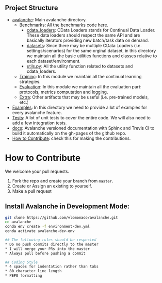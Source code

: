 Project Structure
-----------------

- [avalanche](avalanche): Main avalanche directory.
    - [Benchmarks](avalanche/benchmarks): All the benchmarks code here.
        -  [cdata_loaders](avalanche/benchmarks/cdata_loaders): CData Loaders
         stands for Continual Data Loader. These data loaders should respect the
          same API and are basically iterators providing new batch/task data
           on demand.
        - [datasets](avalanche/benchmarks/datasets): Since there
         may be multiple CData Loaders (i.e. settings/scenarios) for the same
          orginal dataset, in this directory we maintain all the basic
           utilities functions and classes relative to each dataset/environment.
        - [utils.py](avalanche/benchmarks/utils/utils.py): All the utility function
         related to datasets and cdata_loaders.
    - [Training](avalanche/training): In this module we maintain all the
     continual learning strategies.
    - [Evaluation](avalanche/evaluation): In this module we maintain all the
     evaluation part: protocols, metrics computation and logging.
    - [Extra](avalanche/extras): Other artifacts that may be useful (i.e. pre-trained models, etc.)
- [Examples](examples): In this directory we need to provide a lot of
 examples for every avalanche feature.
- [Tests](tests): A lot of unit tests to cover the entire code. We will also
 need to add a few integration tests.
- [docs](docs): Avalanche versioned documentation with Sphinx and Trevis CI
 to build it automatically on the gh-pages of the github repo.
- [How to Contribute](CONTRIBUTE.md): check this for making the contributions.

# How to Contribute
We welcome your pull requests.

1. Fork the repo and create your branch from `master`.
2. Create or Assign an existing to yourself.
3. Make a pull request

## Install Avalanche in Development Mode:

```bash
git clone https://github.com/vlomonaco/avalanche.git
cd avalanche
conda env create -f environment-dev.yml
conda activate avalanche-dev-env

## The following rules should be respected
* Do no push commits directly to the master
* I will merge your PRs into the master
* Always pull before pushing a commit

## Coding Style  
* 4 spaces for indentation rather than tabs
* 80 character line length
* PEP8 formatting


